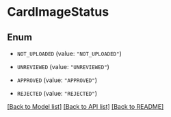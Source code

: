 # CardImageStatus

## Enum


* `NOT_UPLOADED` (value: `"NOT_UPLOADED"`)

* `UNREVIEWED` (value: `"UNREVIEWED"`)

* `APPROVED` (value: `"APPROVED"`)

* `REJECTED` (value: `"REJECTED"`)


[[Back to Model list]](../README.md#documentation-for-models) [[Back to API list]](../README.md#documentation-for-api-endpoints) [[Back to README]](../README.md)


